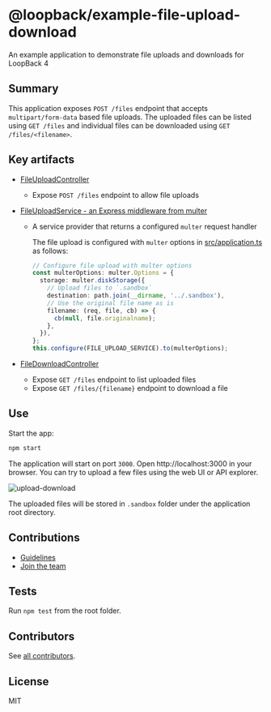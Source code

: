 # @loopback/example-file-upload-download

An example application to demonstrate file uploads and downloads for LoopBack 4

## Summary

This application exposes `POST /files` endpoint that accepts
`multipart/form-data` based file uploads. The uploaded files can be listed using
`GET /files` and individual files can be downloaded using
`GET /files/<filename>`.

## Key artifacts

- [FileUploadController](src/controllers/files.controller.ts)

  - Expose `POST /files` endpoint to allow file uploads

- [FileUploadService - an Express middleware from multer](src/services/files.service.ts)

  - A service provider that returns a configured `multer` request handler

    The file upload is configured with `multer` options in
    [src/application.ts](src/application.ts) as follows:

    ```ts
    // Configure file upload with multer options
    const multerOptions: multer.Options = {
      storage: multer.diskStorage({
        // Upload files to `.sandbox`
        destination: path.join(__dirname, '../.sandbox'),
        // Use the original file name as is
        filename: (req, file, cb) => {
          cb(null, file.originalname);
        },
      }),
    };
    this.configure(FILE_UPLOAD_SERVICE).to(multerOptions);
    ```

- [FileDownloadController](src/controllers/files.controller.ts)

  - Expose `GET /files` endpoint to list uploaded files
  - Expose `GET /files/{filename}` endpoint to download a file

## Use

Start the app:

```sh
npm start
```

The application will start on port `3000`. Open http://localhost:3000 in your
browser. You can try to upload a few files using the web UI or API explorer.

![upload-download](upload-download.png)

The uploaded files will be stored in `.sandbox` folder under the application
root directory.

## Contributions

- [Guidelines](https://github.com/strongloop/loopback-next/blob/master/docs/CONTRIBUTING.md)
- [Join the team](https://github.com/strongloop/loopback-next/issues/110)

## Tests

Run `npm test` from the root folder.

## Contributors

See
[all contributors](https://github.com/strongloop/loopback-next/graphs/contributors).

## License

MIT
